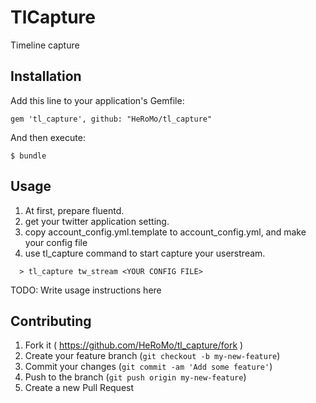 # TlCapture

Timeline capture

## Installation

Add this line to your application's Gemfile:

    gem 'tl_capture', github: "HeRoMo/tl_capture"

And then execute:

    $ bundle

## Usage

1. At first, prepare fluentd.
2. get your twitter application setting.
3. copy account_config.yml.template to account_config.yml, and make your config file
4. use tl_capture command to start capture your userstream.

```
  > tl_capture tw_stream <YOUR CONFIG FILE>
```

TODO: Write usage instructions here

## Contributing

1. Fork it ( https://github.com/HeRoMo/tl_capture/fork )
2. Create your feature branch (`git checkout -b my-new-feature`)
3. Commit your changes (`git commit -am 'Add some feature'`)
4. Push to the branch (`git push origin my-new-feature`)
5. Create a new Pull Request
